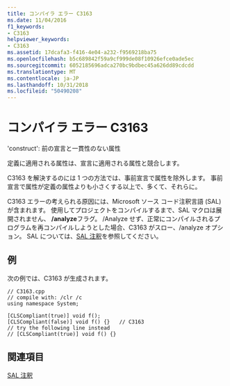 ```yaml
---
title: コンパイラ エラー C3163
ms.date: 11/04/2016
f1_keywords:
- C3163
helpviewer_keywords:
- C3163
ms.assetid: 17dcafa3-f416-4e04-a232-f9569218ba75
ms.openlocfilehash: b5c689842f59a9cf999de08f10926efce0ade5ec
ms.sourcegitcommit: 6052185696adca270bc9bdbec45a626dd89cdcdd
ms.translationtype: MT
ms.contentlocale: ja-JP
ms.lasthandoff: 10/31/2018
ms.locfileid: "50490208"
---
```

# <a name="compiler-error-c3163"></a>コンパイラ エラー C3163

'construct': 前の宣言と一貫性のない属性

定義に適用される属性は、宣言に適用される属性と競合します。

C3163 を解決するのには 1 つの方法では、事前宣言で属性を除外します。 事前宣言で属性が定義の属性よりも小さくする以上で、多くて、それらに。

C3163 エラーの考えられる原因には、Microsoft ソース コード注釈言語 (SAL) が含まれます。 使用してプロジェクトをコンパイルするまで、SAL マクロは展開されません、 **/analyze**フラグ。 /Analyze せず、正常にコンパイルされるプログラムを再コンパイルしようとした場合、C3163 がスロー、/analyze オプション。 SAL については、[SAL 注釈](../../c-runtime-library/sal-annotations.md)を参照してください。

## <a name="example"></a>例

次の例では、C3163 が生成されます。

```
// C3163.cpp
// compile with: /clr /c
using namespace System;

[CLSCompliant(true)] void f();
[CLSCompliant(false)] void f() {}   // C3163
// try the following line instead
// [CLSCompliant(true)] void f() {}
```

## <a name="see-also"></a>関連項目

[SAL 注釈](../../c-runtime-library/sal-annotations.md)